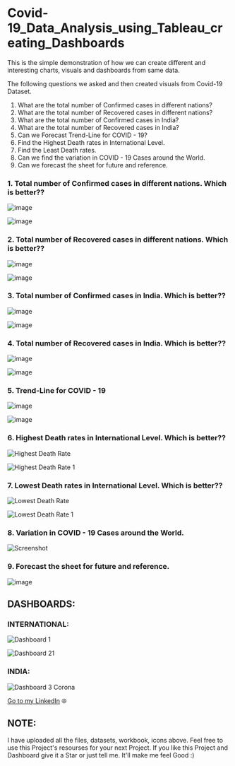 # Covid-19_Data_Analysis_using_Tableau_creating_Dashboards

This is the simple demonstration of how we can create different and interesting charts, visuals and dashboards from same data.

The following questions we asked and then created visuals from Covid-19 Dataset.

1) What are the total number of Confirmed cases in different nations?
2) What are the total number of Recovered cases in different nations?
3) What are the total number of Confirmed cases in India?
4) What are the total number of Recovered cases in India?
5) Can we Forecast Trend-Line for COVID - 19?
6) Find the Highest Death rates in International Level.
7) Find the Least Death rates.
8) Can we find the variation in COVID - 19 Cases around the World.
9) Can we forecast the sheet for future and reference.

### 1. Total number of Confirmed cases in different nations. Which is better??

![image](https://user-images.githubusercontent.com/124501309/223425351-489412a8-8b5a-4837-90b2-4e5640d59c2d.png)

![image](https://user-images.githubusercontent.com/124501309/223425406-308157f7-648a-4575-a426-6fa44670ba67.png)

### 2. Total number of Recovered cases in different nations. Which is better??

![image](https://user-images.githubusercontent.com/124501309/223425549-e93d0e3e-8973-436a-9436-5ab9d30a408b.png)

![image](https://user-images.githubusercontent.com/124501309/223425577-d326bb94-5488-4672-9ddc-ea84c5858ecb.png)

### 3. Total number of Confirmed cases in India. Which is better??

![image](https://user-images.githubusercontent.com/124501309/223426454-46d42982-ccc5-452f-bc77-f58775358653.png)

![image](https://user-images.githubusercontent.com/124501309/223426493-a4235ba4-a1b8-4138-a334-acc4271f1033.png)

### 4. Total number of Recovered cases in India. Which is better??

![image](https://user-images.githubusercontent.com/124501309/223426556-96083370-23aa-418d-9e40-b7e878711470.png)

![image](https://user-images.githubusercontent.com/124501309/223426628-13b21726-a736-4019-892b-99bc011025f8.png)

### 5. Trend-Line for COVID - 19

![image](https://user-images.githubusercontent.com/124501309/223427003-0009e7da-0e5f-41b1-af42-000618e6d7a5.png)

![image](https://user-images.githubusercontent.com/124501309/223427048-c9fe2505-7e8b-4d4c-8f74-e0199de7c0dc.png)

### 6. Highest Death rates in International Level. Which is better??

![Highest Death Rate](https://user-images.githubusercontent.com/124501309/223770926-dcbcaeab-1ef3-44c3-aa9e-3c57e23f79f8.png)

![Highest Death Rate 1](https://user-images.githubusercontent.com/124501309/223771007-2119a974-2ecd-405f-9a2b-aa90caa66342.png)

### 7. Lowest Death rates in International Level. Which is better??

![Lowest Death Rate](https://user-images.githubusercontent.com/124501309/223771073-b4ae3883-a08a-495e-bbe9-a3a3c7070ff0.png)

![Lowest Death Rate 1](https://user-images.githubusercontent.com/124501309/223771230-0bcee089-ab86-4572-a726-f31ab5cb4e68.png)

### 8. Variation in COVID - 19 Cases around the World.

![Screenshot ](https://user-images.githubusercontent.com/124501309/223771543-2db4a81e-8587-4da4-9301-b868db102a28.png)

### 9. Forecast the sheet for future and reference.

![image](https://user-images.githubusercontent.com/124501309/223771886-1b6501d4-5779-4cd2-a288-d2670e2b5ea2.png)

## DASHBOARDS:

### INTERNATIONAL:

![Dashboard 1](https://user-images.githubusercontent.com/124501309/223772200-0884ef9f-05e9-4a83-9465-6573742ac554.png)

![Dashboard 21](https://user-images.githubusercontent.com/124501309/223772263-dd1b1bcd-092a-4185-a747-3f7289d5b5bb.png)

### INDIA:

![Dashboard 3 Corona](https://user-images.githubusercontent.com/124501309/223772360-dd70f295-7562-4824-a5cd-e7f2fd8d9b18.png)

[Go to my LinkedIn](https://www.linkedin.com/in/gulshan-gedam-362905209/) 🌐

## NOTE: 

I have uploaded all the files, datasets, workbook, icons above. Feel free to use this Project's resourses for your next Project. If you like this Project and Dashboard give it a Star or just tell me. It'll make me feel Good :)

